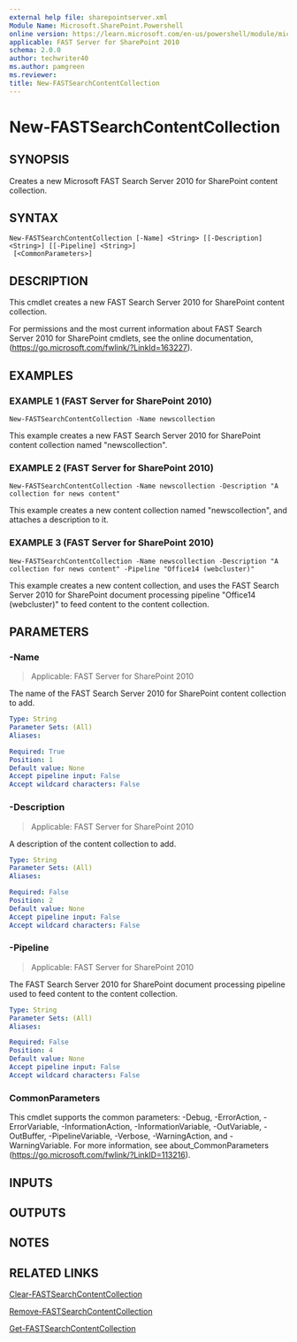 ```yaml
---
external help file: sharepointserver.xml
Module Name: Microsoft.SharePoint.Powershell
online version: https://learn.microsoft.com/en-us/powershell/module/microsoft.sharepoint.powershell/new-fastsearchcontentcollection
applicable: FAST Server for SharePoint 2010
schema: 2.0.0
author: techwriter40
ms.author: pamgreen
ms.reviewer:
title: New-FASTSearchContentCollection
---
```


# New-FASTSearchContentCollection

## SYNOPSIS
Creates a new Microsoft FAST Search Server 2010 for SharePoint content collection.

## SYNTAX

```
New-FASTSearchContentCollection [-Name] <String> [[-Description] <String>] [[-Pipeline] <String>]
 [<CommonParameters>]
```

## DESCRIPTION
This cmdlet creates a new FAST Search Server 2010 for SharePoint content collection.

For permissions and the most current information about FAST Search Server 2010 for SharePoint cmdlets, see the online documentation, (https://go.microsoft.com/fwlink/?LinkId=163227).

## EXAMPLES

### EXAMPLE 1 (FAST Server for SharePoint 2010)
```
New-FASTSearchContentCollection -Name newscollection
```

This example creates a new FAST Search Server 2010 for SharePoint content collection named "newscollection".

### EXAMPLE 2 (FAST Server for SharePoint 2010)
```
New-FASTSearchContentCollection -Name newscollection -Description "A collection for news content"
```

This example creates a new content collection named "newscollection", and attaches a description to it.

### EXAMPLE 3 (FAST Server for SharePoint 2010)
```
New-FASTSearchContentCollection -Name newscollection -Description "A collection for news content" -Pipeline "Office14 (webcluster)"
```

This example creates a new content collection, and uses the FAST Search Server 2010 for SharePoint document processing pipeline "Office14 (webcluster)" to feed content to the content collection.

## PARAMETERS

### -Name

> Applicable: FAST Server for SharePoint 2010

The name of the FAST Search Server 2010 for SharePoint content collection to add.

```yaml
Type: String
Parameter Sets: (All)
Aliases:

Required: True
Position: 1
Default value: None
Accept pipeline input: False
Accept wildcard characters: False
```

### -Description

> Applicable: FAST Server for SharePoint 2010

A description of the content collection to add.

```yaml
Type: String
Parameter Sets: (All)
Aliases:

Required: False
Position: 2
Default value: None
Accept pipeline input: False
Accept wildcard characters: False
```

### -Pipeline

> Applicable: FAST Server for SharePoint 2010

The FAST Search Server 2010 for SharePoint document processing pipeline used to feed content to the content collection.

```yaml
Type: String
Parameter Sets: (All)
Aliases:

Required: False
Position: 4
Default value: None
Accept pipeline input: False
Accept wildcard characters: False
```

### CommonParameters
This cmdlet supports the common parameters: -Debug, -ErrorAction, -ErrorVariable, -InformationAction, -InformationVariable, -OutVariable, -OutBuffer, -PipelineVariable, -Verbose, -WarningAction, and -WarningVariable. For more information, see about_CommonParameters (https://go.microsoft.com/fwlink/?LinkID=113216).

## INPUTS

## OUTPUTS

## NOTES

## RELATED LINKS

[Clear-FASTSearchContentCollection](Clear-FASTSearchContentCollection.md)

[Remove-FASTSearchContentCollection](Remove-FASTSearchContentCollection.md)

[Get-FASTSearchContentCollection](Get-FASTSearchContentCollection.md)
